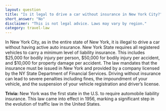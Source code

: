 ```yaml
---
layout: question
title: "Is it legal to drive a car without insurance in New York City?"
short_answer: "No"
disclaimer: "This is not legal advice. Laws may vary by region."
category: travel-law
---
```

In New York City, as in the entire state of New York, it is illegal to drive a car without having active auto insurance. New York State requires all registered vehicles to carry a minimum level of liability insurance. This includes $25,000 for bodily injury per person, $50,000 for bodily injury per accident, and $10,000 for property damage per accident. The law mandates that the insurance must be issued in New York and provided by a company licensed by the NY State Department of Financial Services. Driving without insurance can lead to severe penalties including fines, the impoundment of your vehicle, and the suspension of your vehicle registration and driver’s license.

**Trivia:** New York was the first state in the U.S. to require automobile liability insurance. This law came into effect in 1956, marking a significant step in the evolution of traffic law in the United States.
